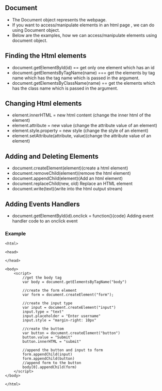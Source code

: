 ## Document
  - The Document object represents the webpage.
  - If you want to access/manipulate elements in an html page , we can do using Document object.
  - Below are the examples, how we can access/manipulate elements using document object.

## Finding the Html elements

- document.getElementById(id) == get only one element which has an id
- document.getElementsByTagName(name) === get the elements by tag name which has the tag name which is passed in the argument.
- document.getElementsByClassName(name) == get the elements which has the class name which is passed in the argument.

## Changing Html elements
- element.innerHTML =  new html content (change the inner html of the element)
- element.attribute = new value (change the attribute value of an element)
- element.style.property = new style (change the style of an element)
- element.setAttribute(attribute, value)(change the attribute value of an element)

## Adding and Deleting Elements
- document.createElement(element)(create a html element)
- document.removeChild(element)(remove the html element)
- document.appendChild(element)(Add an html element)
- document.replaceChild(new, old)	Replace an HTML element
- document.write(text)(write into the html output stream)

## Adding Events Handlers
- document.getElementById(id).onclick = function(){code}	Adding event handler code to an onclick event

### Example

```
<html>

<head>

</head>

<body>
    <script>
        //get the body tag
        var body = document.getElementsByTagName("body")

        //create the form element
        var form = document.createElement("form");

        //create the input type
        var input = document.createElement("input")
        input.type = "text"
        input.placeholder = "Enter username"
        input.style = "margin-right: 10px"

        //create the buttom
        var button = document.createElement("button")
        button.value = "Submit"
        button.innerHTML = "submit"

        //append the button and input to form
        form.appendChild(input)
        form.appendChild(button)
        //append form to the button
        body[0].appendChild(form)
    </script>
</body>

</html>

```
